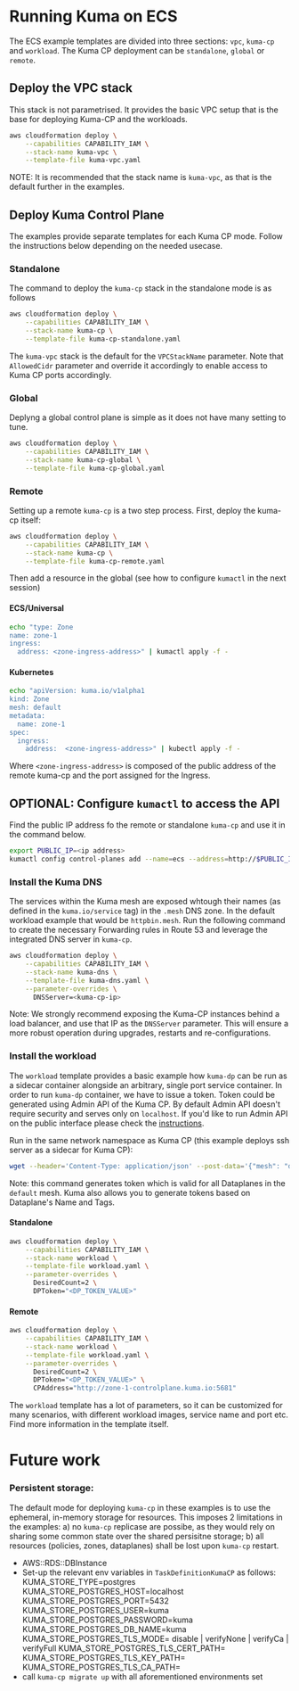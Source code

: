 # Running Kuma on ECS

The ECS example templates are divided into three sections: `vpc`, `kuma-cp` and `workload`. The Kuma CP deployment can be `standalone`, `global` or `remote`. 

## Deploy the VPC stack

This stack is not parametrised. It provides the basic VPC setup that is the base for deploying Kuma-CP and the workloads.

```bash
aws cloudformation deploy \
    --capabilities CAPABILITY_IAM \
    --stack-name kuma-vpc \
    --template-file kuma-vpc.yaml
```

NOTE: It is recommended that the stack name is `kuma-vpc`, as that is the default further in the examples.

## Deploy Kuma Control Plane

The examples provide separate templates for each Kuma CP mode. Follow the instructions below depending on the needed usecase.

### Standalone
The command to deploy the `kuma-cp` stack in the standalone mode is as follows

```bash
aws cloudformation deploy \
    --capabilities CAPABILITY_IAM \
    --stack-name kuma-cp \
    --template-file kuma-cp-standalone.yaml
```

The `kuma-vpc` stack is the default for the `VPCStackName` parameter. Note that `AllowedCidr` parameter and override it accordingly to enable access to Kuma CP ports accordingly.

### Global

Deplyng a global control plane is simple as it does not have many setting to tune.

```bash
aws cloudformation deploy \
    --capabilities CAPABILITY_IAM \
    --stack-name kuma-cp-global \
    --template-file kuma-cp-global.yaml
```

### Remote

Setting up a remote `kuma-cp` is a two step process. First, deploy the kuma-cp itself:

```bash
aws cloudformation deploy \
    --capabilities CAPABILITY_IAM \
    --stack-name kuma-cp \
    --template-file kuma-cp-remote.yaml
```

Then add a resource in the global (see how to configure `kumactl` in the next session)

#### ECS/Universal
```bash
echo "type: Zone
name: zone-1
ingress:
  address: <zone-ingress-address>" | kumactl apply -f -
```

#### Kubernetes

```bash
echo "apiVersion: kuma.io/v1alpha1
kind: Zone
mesh: default
metadata:
  name: zone-1
spec:
  ingress:
    address:  <zone-ingress-address>" | kubectl apply -f -
```

Where `<zone-ingress-address>` is composed of the public address of the remote kuma-cp and the port assigned for the Ingress.


## OPTIONAL: Configure `kumactl` to access the API 
Find the public IP address fo the remote or standalone `kuma-cp` and use it in the command below.

```bash
export PUBLIC_IP=<ip address>
kumactl config control-planes add --name=ecs --address=http://$PUBLIC_IP:5681 --overwrite
```

### Install the Kuma DNS

The services within the Kuma mesh are exposed whtough their names (as defined in the `kuma.io/service` tag) in the `.mesh` DNS zone. In the default workload example that would be `httpbin.mesh`.
Run the following command to create the necessary Forwarding rules in Route 53 and leverage the integrated DNS server in `kuma-cp`.

```bash
aws cloudformation deploy \
    --capabilities CAPABILITY_IAM \
    --stack-name kuma-dns \
    --template-file kuma-dns.yaml \
    --parameter-overrides \
      DNSServer=<kuma-cp-ip>
```

Note: We strongly recommend exposing the Kuma-CP instances behind a load balancer, and use that IP as the `DNSServer` parameter. This will ensure a more robust operation during upgrades, restarts and re-configurations. 

### Install the workload

The `workload` template provides a basic example how `kuma-dp` can be run as a sidecar container alongside an arbitrary, single port service container.
In order to run `kuma-dp` container, we have to issue a token. Token could be generated using Admin API of the Kuma CP. By default Admin API
doesn't require security and serves only on `localhost`. If you'd like to run Admin API on the public interface please 
check the [instructions](https://kuma.io/docs/0.7.1/documentation/security/#accessing-admin-server-from-a-different-machine).

Run in the same network namespace as Kuma CP (this example deploys ssh server as a sidecar for Kuma CP):
```bash
wget --header='Content-Type: application/json' --post-data='{"mesh": "default"}' -O /tmp/dp-httpbin-1 http://localhost:5679/tokens
```
Note: this command generates token which is valid for all Dataplanes in the `default` mesh. Kuma also allows you to generate tokens based
on Dataplane's Name and Tags.   

#### Standalone
```bash
aws cloudformation deploy \
    --capabilities CAPABILITY_IAM \
    --stack-name workload \
    --template-file workload.yaml \
    --parameter-overrides \
      DesiredCount=2 \
      DPToken="<DP_TOKEN_VALUE>"
```

#### Remote
```bash
aws cloudformation deploy \
    --capabilities CAPABILITY_IAM \
    --stack-name workload \
    --template-file workload.yaml \
    --parameter-overrides \
      DesiredCount=2 \
      DPToken="<DP_TOKEN_VALUE>" \
      CPAddress="http://zone-1-controlplane.kuma.io:5681"
```

The `workload` template has a lot of parameters, so it can be customized for many scenarios, with different workload images, service name and port etc. Find more information in the template itself.


# Future work

### Persistent storage:

The default mode for deploying `kuma-cp` in these examples is to use the ephemeral, in-memory storage for resources. This imposes 2 limitations in the examples: a) no `kuma-cp` replicase are possibe, as they would rely on sharing some common state over the shared persisitne storage; b) all resources (policies, zones, dataplanes) shall be lost upon `kuma-cp` restart.

 * AWS::RDS::DBInstance
 * Set-up the relevant env variables in `TaskDefinitionKumaCP` as follows:
    	KUMA_STORE_TYPE=postgres
    	KUMA_STORE_POSTGRES_HOST=localhost
    	KUMA_STORE_POSTGRES_PORT=5432
    	KUMA_STORE_POSTGRES_USER=kuma
    	KUMA_STORE_POSTGRES_PASSWORD=kuma
    	KUMA_STORE_POSTGRES_DB_NAME=kuma 
    	KUMA_STORE_POSTGRES_TLS_MODE= disable | verifyNone | verifyCa | verifyFull
    	KUMA_STORE_POSTGRES_TLS_CERT_PATH=
    	KUMA_STORE_POSTGRES_TLS_KEY_PATH=
    	KUMA_STORE_POSTGRES_TLS_CA_PATH=
 * call `kuma-cp migrate up` with all aforementioned environments set

